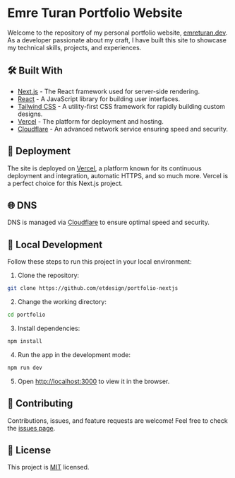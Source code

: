 # Emre Turan Portfolio Website

Welcome to the repository of my personal portfolio website, [emreturan.dev](https://www.emreturan.dev). As a developer passionate about my craft, I have built this site to showcase my technical skills, projects, and experiences.

## 🛠️ Built With

- [Next.js](https://nextjs.org/) - The React framework used for server-side rendering.
- [React](https://reactjs.org/) - A JavaScript library for building user interfaces.
- [Tailwind CSS](https://tailwindcss.com/) - A utility-first CSS framework for rapidly building custom designs.
- [Vercel](https://vercel.com/) - The platform for deployment and hosting.
- [Cloudflare](https://www.cloudflare.com/) - An advanced network service ensuring speed and security.

## 🚀 Deployment

The site is deployed on [Vercel](https://vercel.com/), a platform known for its continuous deployment and integration, automatic HTTPS, and so much more. Vercel is a perfect choice for this Next.js project.

## 🌐 DNS

DNS is managed via [Cloudflare](https://www.cloudflare.com/) to ensure optimal speed and security.

## 🔧 Local Development

Follow these steps to run this project in your local environment:

1. Clone the repository:

```bash
git clone https://github.com/etdesign/portfolio-nextjs
```

2. Change the working directory:

```bash
cd portfolio
```

3. Install dependencies:

```bash
npm install
```

4. Run the app in the development mode:

```bash
npm run dev
```

5. Open [http://localhost:3000](http://localhost:3000) to view it in the browser.

## 🤝 Contributing

Contributions, issues, and feature requests are welcome! Feel free to check the [issues page](https://github.com/etdesign/portfolio-nextjs/issues).

## 📝 License

This project is [MIT](./LICENSE) licensed.

